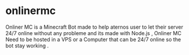 # onlinermc
Onliner MC is a Minecraft Bot made to help aternos user to let their server 24/7 online without any probleme and its made with Node.js , Onliner MC Need to be hosted in a VPS or a Computer that can be 24/7 online so the bot stay working .
